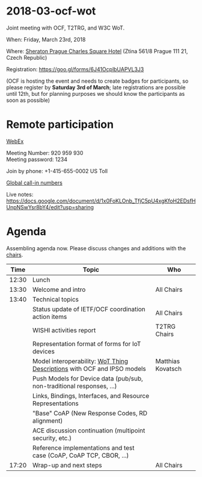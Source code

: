 # 2018-03-ocf-wot
Joint meeting with OCF, T2TRG, and W3C WoT.

When: Friday, March 23rd, 2018

Where: [Sheraton Prague Charles Square Hotel](http://www.sheratonprague.com/) (Ztina 561/8 Prague 111 21, Czech Republic)

Registration: https://goo.gl/forms/6J41OcplbUAPVL3J3

(OCF is hosting the event and needs to create badges for participants, so please register by **Saturday 3rd of March**; late registrations are possible until 12th, but for planning purposes we should know the participants as soon as possible)

# Remote participation

[WebEx](https://openconnectivity.webex.com/openconnectivity/j.php?MTID=m7f87c13e2fb76a96803d4a76c2a3a7de)

Meeting Number: 920 959 930    
Meeting password: 1234

Join by phone: 
+1-415-655-0002 US Toll

[Global call-in numbers](https://openconnectivity.webex.com/openconnectivity/globalcallin.php?serviceType=MC&ED=653667752&tollFree=1)

Live notes: https://docs.google.com/document/d/1x0FoKLOnb_TfjC5pU4xgKfoH2EDsfHUnpNSwYsr8bY4/edit?usp=sharing


# Agenda

Assembling agenda now. Please discuss changes and additions with the [chairs](mailto:t2trg-chairs@irtf.org).

|  Time | Topic                                                                     | Who              |
|-------|---------------------------------------------------------------------------|------------------|
| 12:30 | Lunch                                                                     |                  |
| 13:30 | Welcome and intro                                                         | All Chairs       |
| 13:40 | Technical topics                                                          |                  |
|       | Status update of IETF/OCF coordination action items                       | All Chairs       |
|       | WISHI activities report                                                   | T2TRG Chairs     |
|       | Representation format of forms for IoT devices                            |                  |
|       | Model interoperability: [WoT Thing Descriptions] with OCF and IPSO models |Matthias Kovatsch |
|       | Push Models for Device data  (pub/sub, non-traditional responses, ...)    |                  |
|       | Links, Bindings, Interfaces, and Resource Representations                 |                  |
|       | "Base" CoAP (New Response Codes, RD alignment)                            |                  |
|       | ACE discussion continuation (multipoint security, etc.)                   |                  |
|       | Reference implementations and test case (CoAP, CoAP TCP, CBOR, ...)       |                  |
| 17:20 | Wrap-up and next steps                                                    | All Chairs       |

[WoT Thing Descriptions]: https://www.w3.org/TR/wot-architecture/#sec-building-blocks-thing-description
